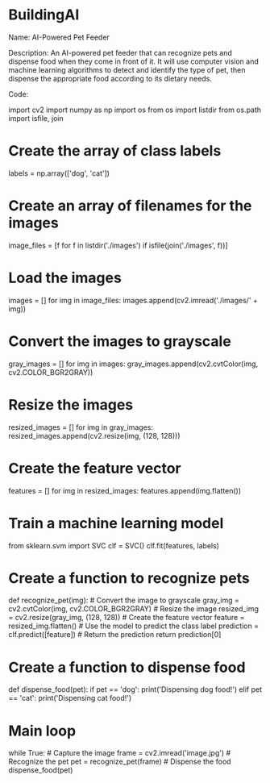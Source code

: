 # BuildingAI

Name: AI-Powered Pet Feeder

Description: An AI-powered pet feeder that can recognize pets and dispense food when they come in front of it. It will use computer vision and machine learning algorithms to detect and identify the type of pet, then dispense the appropriate food according to its dietary needs.



Code:

import cv2
import numpy as np
import os
from os import listdir
from os.path import isfile, join

# Create the array of class labels
labels = np.array(['dog', 'cat'])

# Create an array of filenames for the images
image_files = [f for f in listdir('./images') if isfile(join('./images', f))]

# Load the images
images = []
for img in image_files:
    images.append(cv2.imread('./images/' + img))

# Convert the images to grayscale
gray_images = []
for img in images:
    gray_images.append(cv2.cvtColor(img, cv2.COLOR_BGR2GRAY))

# Resize the images
resized_images = []
for img in gray_images:
    resized_images.append(cv2.resize(img, (128, 128)))

# Create the feature vector 
features = []
for img in resized_images:
    features.append(img.flatten())

# Train a machine learning model
from sklearn.svm import SVC
clf = SVC()
clf.fit(features, labels)

# Create a function to recognize pets
def recognize_pet(img):
    # Convert the image to grayscale
    gray_img = cv2.cvtColor(img, cv2.COLOR_BGR2GRAY)
    # Resize the image
    resized_img = cv2.resize(gray_img, (128, 128))
    # Create the feature vector
    feature = resized_img.flatten()
    # Use the model to predict the class label
    prediction = clf.predict([feature])
    # Return the prediction
    return prediction[0]

# Create a function to dispense food
def dispense_food(pet):
    if pet == 'dog':
        print('Dispensing dog food!')
    elif pet == 'cat':
        print('Dispensing cat food!')

# Main loop
while True:
    # Capture the image
    frame = cv2.imread('image.jpg')
    # Recognize the pet
    pet = recognize_pet(frame)
    # Dispense the food
    dispense_food(pet)

